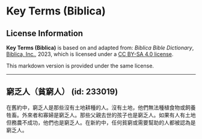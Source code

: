 # Key Terms (Biblica)

## License Information

**Key Terms (Biblica)** is based on and adapted from: _Biblica Bible Dictionary_, [Biblica, Inc.](https://www.biblica.com/), 2023, which is licensed under a [CC BY-SA 4.0 license](https://creativecommons.org/licenses/by-sa/4.0/legalcode.en).

This markdown version is provided under the same license.



--------------------------------

## 窮乏人（貧窮人） (id: 233019)

在舊約中，窮乏人是那些沒有土地耕種的人。沒有土地，他們無法種植食物或飼養牲畜。外來者和寡婦是窮乏人。那些父親去世的孩子也是窮乏人。如果有人有土地但務農不成功，他們也是窮乏人。在新約中，任何貧窮或需要幫助的人都被認為是窮乏人。


